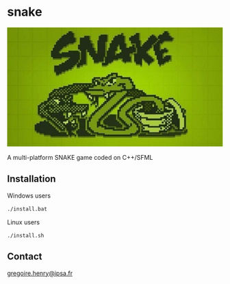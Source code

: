 # snake
![](/resource/img.jpg)

A multi-platform SNAKE game coded on C++/SFML

## Installation
Windows users
```bash
./install.bat
```

Linux users
```
./install.sh
```

## Contact
gregoire.henry@ipsa.fr
